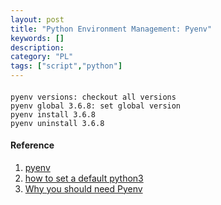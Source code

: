 ```yaml
---
layout: post
title: "Python Environment Management: Pyenv"
keywords: [] 
description: 
category: "PL"
tags: ["script","python"]
---
```



####

```shell
pyenv versions: checkout all versions
pyenv global 3.6.8: set global version 
pyenv install 3.6.8
pyenv uninstall 3.6.8
```


#### Reference
1. [pyenv](https://github.com/pyenv/pyenv)
2. [how to set a default python3](https://opensource.com/article/19/5/python-3-default-mac#what-to-do)
3. [Why you should need Pyenv](https://hackernoon.com/reaching-python-development-nirvana-bb5692adf30c)
